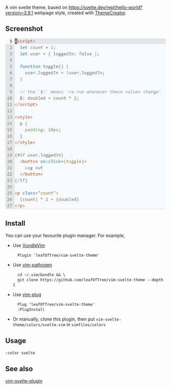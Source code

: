 A vim svelte theme, based on <https://svelte.dev/repl/hello-world?version=3.9.1> webpage style, created with [ThemeCreator][0].

## Screenshot

<img alt="screenshot" src="https://raw.githubusercontent.com/leafOfTree/leafOfTree.github.io/master/vim-svelte-theme.png" width="600" />

## Install

You can use your favourite plugin manager. For example, 

- Use [VundleVim][2]

        Plugin 'leafOfTree/vim-svelte-theme'

- Use [vim-pathogen][3]

        cd ~/.vim/bundle && \
        git clone https://github.com/leafOfTree/vim-svelte-theme --depth 1

- Use [vim-plug][4]

        Plug 'leafOfTree/vim-svelte-theme'
        :PlugInstall

- Or manually, clone this plugin, then put `vim-svelte-theme/colors/svelte.vim` in `vimfiles/colors`

## Usage

    :color svelte

## See also

[vim-svelte-plugin][1]

[0]: http://mswift42.github.io/themecreator/
[1]: https://github.com/leafOfTree/vim-svelte-plugin
[2]: https://github.com/VundleVim/Vundle.vim
[3]: https://github.com/tpope/vim-pathogen
[4]: https://github.com/junegunn/vim-plug
